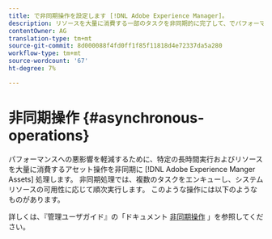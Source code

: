 ```yaml
---
title: で非同期操作を設定します [!DNL Adobe Experience Manager]。
description: リソースを大量に消費する一部のタスクを非同期的に完了して、でパフォーマンスを最適化します [!DNL Experience Manager Assets]。
contentOwner: AG
translation-type: tm+mt
source-git-commit: 8d000088f4fd0ff1f85f11818d4e72337da5a280
workflow-type: tm+mt
source-wordcount: '67'
ht-degree: 7%

---
```



# 非同期操作 {#asynchronous-operations}

パフォーマンスへの悪影響を軽減するために、特定の長時間実行およびリソースを大量に消費するアセット操作を非同期に [!DNL Adobe Experience Manger Assets] 処理します。 非同期処理では、複数のタスクをエンキューし、システムリソースの可用性に応じて順次実行します。 このような操作には以下のようなものがあります。

詳しくは、『管理ユーザガイド』の「ドキュメント [非同期操作](/help/sites-administering/asynchronous-jobs.md) 」を参照してください。
